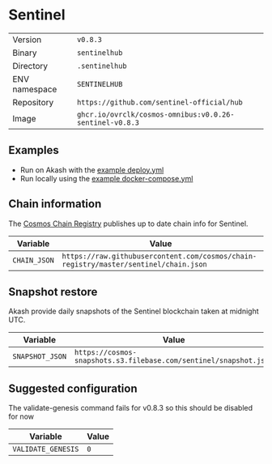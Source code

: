 # Sentinel

| | |
|---|---|
|Version|`v0.8.3`|
|Binary|`sentinelhub`|
|Directory|`.sentinelhub`|
|ENV namespace|`SENTINELHUB`|
|Repository|`https://github.com/sentinel-official/hub`|
|Image|`ghcr.io/ovrclk/cosmos-omnibus:v0.0.26-sentinel-v0.8.3`|

## Examples

- Run on Akash with the [example deploy.yml](./deploy.yml)
- Run locally using the [example docker-compose.yml](./docker-compose.yml)

## Chain information

The [Cosmos Chain Registry](https://github.com/cosmos/chain-registry) publishes up to date chain info for Sentinel.

|Variable|Value|
|---|---|
|`CHAIN_JSON`|`https://raw.githubusercontent.com/cosmos/chain-registry/master/sentinel/chain.json`|

## Snapshot restore

Akash provide daily snapshots of the Sentinel blockchain taken at midnight UTC.

|Variable|Value|
|---|---|
|`SNAPSHOT_JSON`|`https://cosmos-snapshots.s3.filebase.com/sentinel/snapshot.json`|

## Suggested configuration

The validate-genesis command fails for v0.8.3 so this should be disabled for now

|Variable|Value|
|---|---|
|`VALIDATE_GENESIS`|`0`|
